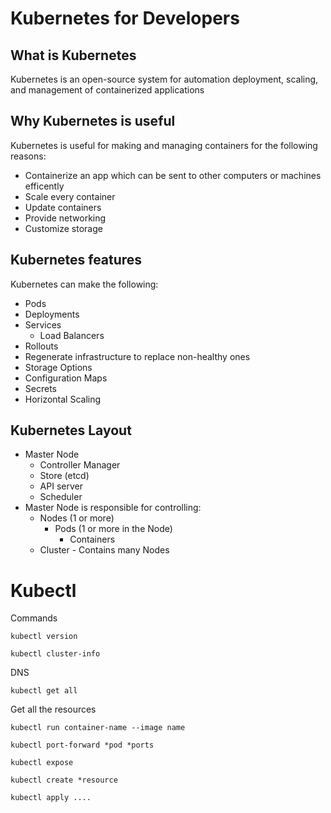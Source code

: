 # Kubernetes for Developers

## What is Kubernetes
Kubernetes is an open-source system for automation deployment, scaling, and management of containerized applications

## Why Kubernetes is useful
Kubernetes is useful for making and managing containers for the following reasons:
* Containerize an app which can be sent to other computers or machines efficently
* Scale every container
* Update containers
* Provide networking
* Customize storage

## Kubernetes features
Kubernetes can make the following: <br>
* Pods
* Deployments
* Services
  * Load Balancers
* Rollouts
* Regenerate infrastructure to replace non-healthy ones  
* Storage Options
* Configuration Maps
* Secrets
* Horizontal Scaling

## Kubernetes Layout
* Master Node
  * Controller Manager
  * Store (etcd)
  * API server
  * Scheduler
* Master Node is responsible for controlling:
  * Nodes (1 or more)
    * Pods (1 or more in the Node)
      * Containers    
  * Cluster - Contains many Nodes

# Kubectl
Commands
```
kubectl version
```

```
kubectl cluster-info
```
DNS

```
kubectl get all
```
Get all the resources

```
kubectl run container-name --image name
```

```
kubectl port-forward *pod *ports
```

```
kubectl expose
```

```
kubectl create *resource
```

```
kubectl apply ....
```

